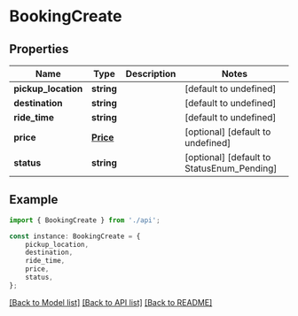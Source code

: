 # BookingCreate


## Properties

Name | Type | Description | Notes
------------ | ------------- | ------------- | -------------
**pickup_location** | **string** |  | [default to undefined]
**destination** | **string** |  | [default to undefined]
**ride_time** | **string** |  | [default to undefined]
**price** | [**Price**](Price.md) |  | [optional] [default to undefined]
**status** | **string** |  | [optional] [default to StatusEnum_Pending]

## Example

```typescript
import { BookingCreate } from './api';

const instance: BookingCreate = {
    pickup_location,
    destination,
    ride_time,
    price,
    status,
};
```

[[Back to Model list]](../README.md#documentation-for-models) [[Back to API list]](../README.md#documentation-for-api-endpoints) [[Back to README]](../README.md)

